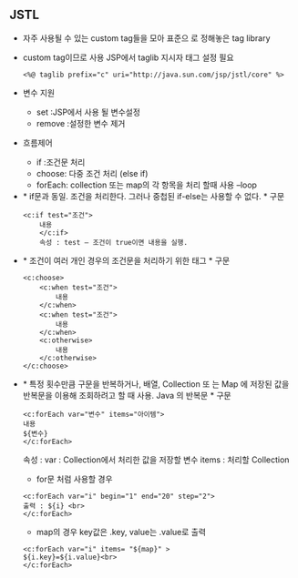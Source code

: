 ## JSTL
* 자주 사용될 수 있는 custom tag들을 모아 표준으 로 정해놓은 tag library

* custom tag이므로 사용 JSP에서 taglib 지시자 태그 설정 필요
    ```
    <%@ taglib prefix="c" uri="http://java.sun.com/jsp/jstl/core" %>
    ```

* 변수 지원
    * set :JSP에서 사용 될 변수설정
    * remove :설정한 변수 제거 
* 흐름제어
    * if :조건문 처리
    * choose: 다중 조건 처리 (else if)
    * forEach: collection 또는 map의 각 항목을 처리 할때 사용 –loop

* <if>
    * if문과 동일. 조건을 처리한다. 그러나 중첩된 if-else는 사용할 수 없다.
    * 구문

    ``` 
    <c:if test="조건">
        내용
        </c:if>
        속성 : test – 조건이 true이면 내용을 실행.
    ```
* <choose>
    * 조건이 여러 개인 경우의 조건문을 처리하기 위한 태그 
    * 구문

    ``` 
    <c:choose>
        <c:when test="조건"> 
            내용
        </c:when>
        <c:when test="조건">
            내용 
        </c:when> 
        <c:otherwise>
            내용 
        </c:otherwise>
    </c:choose>
    ``` 

* <forEach>
    * 특정 횟수만큼 구문을 반복하거나, 배열, Collection 또 는 Map 에 저장된 값을 반복문을 이용해 조회하려고 할 때 사용. Java 의 반복문
    * 구문

    ```
    <c:forEach var="변수" items="아이템"> 
    내용
    ${변수} 
    </c:forEach>
    ```

    속성 : var : Collection에서 처리한 값을 저장할 변수 
    items : 처리할 Collection

    * for문 처럼 사용할 경우 

    ``` 
    <c:forEach var="i" begin="1" end="20" step="2"> 
    출력 : ${i} <br>
    </c:forEach>
    ```

    * map의 경우 key값은 .key, value는 .value로 출력 
    ```
    <c:forEach var="i" items= "${map}" >
    ${i.key}=${i.value}<br> 
    </c:forEach>
    ```